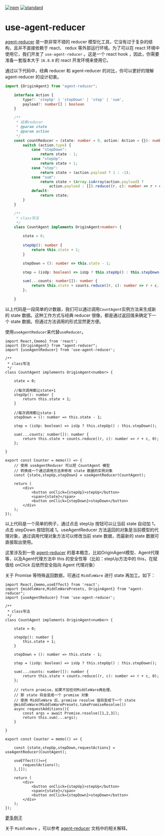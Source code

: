 [![npm][npm-image]][npm-url]
[![standard][standard-image]][standard-url]

[npm-image]: https://img.shields.io/npm/v/use-agent-reducer.svg?style=flat-square
[npm-url]: https://www.npmjs.com/package/use-agent-reducer
[standard-image]: https://img.shields.io/badge/code%20style-standard-brightgreen.svg?style=flat-square
[standard-url]: http://npm.im/standard

# use-agent-reducer

[agent-reducer](https://www.npmjs.com/package/agent-reducer) 是一款非常不错的 reducer 模型化工具，它没有过于复杂的结构，且并不直接依赖于 react、 redux 等外部运行环境。为了可以在 react 环境中使用它，我们开发了 `use-agent-reducer` 。这是一个 react hook ，因此，你需要准备一套版本大于 `16.8.0` 的 react 开发环境来使用它。 

通过以下代码中，经典 reducer 和 agent-reducer 的对比，你可以更好的理解 agent-reducer 的设计初衷。
```typescript
import {OriginAgent} from "agent-reducer";

    interface Action {
        type?: 'stepUp' | 'stepDown' | 'step' | 'sum',
        payload?: number[] | boolean
    }

    /**
     * 经典reducer
     * @param state
     * @param action
     */
    const countReducer = (state: number = 0, action: Action = {}): number => {
        switch (action.type) {
            case "stepDown":
                return state - 1;
            case "stepUp":
                return state + 1;
            case "step":
                return state + (action.payload ? 1 : -1);
            case "sum":
                return state + (Array.isArray(action.payload) ?
                    action.payload : []).reduce((r, c): number => r + c, 0);
            default:
                return state;
        }
    }

    /**
     * class写法
     */
    class CountAgent implements OriginAgent<number> {

        state = 0;
        
        stepUp(): number {
            return this.state + 1;
        } 

        stepDown = (): number => this.state - 1;

        step = (isUp: boolean) => isUp ? this.stepUp() : this.stepDown();

        sum(...counts: number[]): number {
            return this.state + counts.reduce((r, c): number => r + c, 0);
        };

    }
```
以上代码是一段简单的计数器，我们可以通过调用`CountAgent`实例方法来生成新的 state 数据。这种工作方式与经典 reducer 很像，都是通过返回值来确定下一个 state 数据。但通过方法调用的形式显然更方便。

使用`useAgentReducer`来代替`useReducer`。
```tsx
import React,{memo} from 'react';
import {OriginAgent} from "agent-reducer";
import {useAgentReducer} from 'use-agent-reducer';

/**
 * class写法
 */
class CountAgent implements OriginAgent<number> {

    state = 0;
        
    //每次调用都让state+1
    stepUp(): number {
        return this.state + 1;
    } 

    //每次调用都让state-1
    stepDown = (): number => this.state - 1;

    step = (isUp: boolean) => isUp ? this.stepUp() : this.stepDown();

    sum(...counts: number[]): number {
        return this.state + counts.reduce((r, c): number => r + c, 0);
    };

}

export const Counter = memo(() => {
    // 使用 useAgentReducer 可以把 CountAgent 模型
    // 转换成一个通过调用方法来修改 state 数据的实例对象
    const {state,stepUp,stepDown} = useAgentReducer(CountAgent);

    return (
        <div>
            <button onClick={stepUp}>stepUp</button>
            <span>{state}</span>
            <button onClick={stepDown}>stepDown</button>
        </div>
    );
});
```
以上代码是一个简单的例子，通过点击 stepUp 按钮可以让当前 state 自动加 1，点击 stepDown 按钮则减 1。useAgentReducer 方法返回的对象是当前模型的代理对象，通过调用代理对象方法可以修改当前 state 数据，而最新的 state 数据可直接取出使用。

这里涉及到一些 [agent-reducer](https://www.npmjs.com/package/agent-reducer) 的基本概念，比如OriginAgent模型、Agent代理等，以及Agent代理方法中 this 的安全性等（比如：stepUp方法中的 this，在赋值给 onClick 后依然安全指向 Agent 代理对象）

关于 Promise 等特殊返回数据，可通过 `MiddleWare` 进行 state 再加工。如下：
```tsx
import React,{memo,useEffect} from 'react';
import {middleWare,MiddleWarePresets, OriginAgent} from "agent-reducer";
import {useAgentReducer} from 'use-agent-reducer';

/**
 * class写法
 */
class CountAgent implements OriginAgent<number> {

    state = 0;
        
    stepUp(): number {
        this.state + 1;
    }

    stepDown = (): number => this.state - 1;

    step = (isUp: boolean) => isUp ? this.stepUp() : this.stepDown();

    sum(...counts: number[]): number {
        return this.state + counts.reduce((r, c): number => r + c, 0);
    };

    // return promise，如果不加任何MiddleWare再处理，
    // 那 state 将会变成一个 promise 对象
    // 使用 MiddleWare 后，promise resolve 值将变成下一个 state
    @middleWare(MiddleWarePresets.takePromiseResolve())
    async requestAdditions(){
        const args = await Promise.resolve([1,2,3]);
        return this.sum(...args);
    }

}

export const Counter = memo(() => {

    const {state,stepUp,stepDown,requestActions} = useAgentReducer(CountAgent);

    useEffect(()=>{
        requestActions();
    },[]);

    return (
        <div>
            <button onClick={stepUp}>stepUp</button>
            <span>{state}</span>
            <button onClick={stepDown}>stepDown</button>
        </div>
    );
});
```
[更多例子](https://github.com/filefoxper/use-agent-reducer/blob/master/test/spec/basic.spec.tsx) 

关于 `MiddleWare` ，可以参考 [agent-reducer](https://www.npmjs.com/package/agent-reducer) 文档中的相关解释。